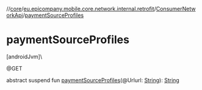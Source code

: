 //[core](../../../index.md)/[eu.epicompany.mobile.core.network.internal.retrofit](../index.md)/[ConsumerNetworkApi](index.md)/[paymentSourceProfiles](payment-source-profiles.md)

# paymentSourceProfiles

[androidJvm]\

@GET

abstract suspend fun [paymentSourceProfiles](payment-source-profiles.md)(@Urlurl: [String](https://kotlinlang.org/api/latest/jvm/stdlib/kotlin/-string/index.html)): [String](https://kotlinlang.org/api/latest/jvm/stdlib/kotlin/-string/index.html)
